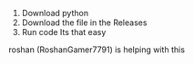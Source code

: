 1. Download python
2. Download the file in the Releases
3. Run code
Its that easy

roshan (RoshanGamer7791) is helping with this
